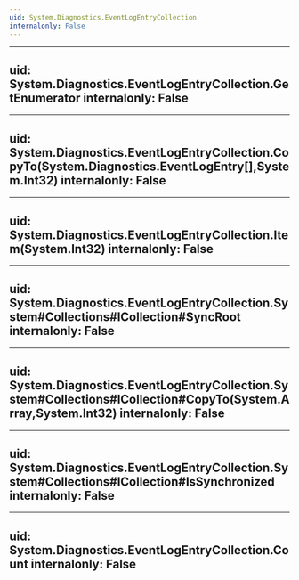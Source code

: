 ```yaml
---
uid: System.Diagnostics.EventLogEntryCollection
internalonly: False
---
```


---
uid: System.Diagnostics.EventLogEntryCollection.GetEnumerator
internalonly: False
---

---
uid: System.Diagnostics.EventLogEntryCollection.CopyTo(System.Diagnostics.EventLogEntry[],System.Int32)
internalonly: False
---

---
uid: System.Diagnostics.EventLogEntryCollection.Item(System.Int32)
internalonly: False
---

---
uid: System.Diagnostics.EventLogEntryCollection.System#Collections#ICollection#SyncRoot
internalonly: False
---

---
uid: System.Diagnostics.EventLogEntryCollection.System#Collections#ICollection#CopyTo(System.Array,System.Int32)
internalonly: False
---

---
uid: System.Diagnostics.EventLogEntryCollection.System#Collections#ICollection#IsSynchronized
internalonly: False
---

---
uid: System.Diagnostics.EventLogEntryCollection.Count
internalonly: False
---

